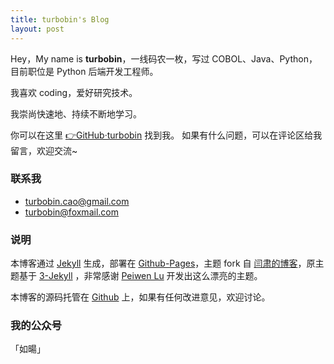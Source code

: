 ```yaml
---
title: turbobin's Blog
layout: post
---
```




Hey，My name is **turbobin**，一线码农一枚，写过 COBOL、Java、Python，目前职位是 Python 后端开发工程师。

我喜欢 coding，爱好研究技术。

我崇尚快速地、持续不断地学习。

你可以在这里 [👉GitHub·turbobin](https://github.com/turbobin) 找到我。
如果有什么问题，可以在评论区给我留言，欢迎交流~

### 联系我

- [turbobin.cao@gmail.com](mailto:turbobin.cao@gmail.com)
- [turbobin@foxmail.com](mailto:turbobin@foxmail.com)




### 说明

本博客通过 [Jekyll](http://jekyllrb.com/) 生成，部署在 [Github-Pages](https://pages.github.com)，主题 fork 自 [闫肃的博客](http://yansu.org/)，原主题基于 [3-Jekyll](https://github.com/P233/3-Jekyll) ，非常感谢 [Peiwen Lu](https://github.com/P233) 开发出这么漂亮的主题。

本博客的源码托管在 [Github](https://github.com/turbobin/turbobin.github.io) 上，如果有任何改进意见，欢迎讨论。



### 我的公众号

「如暘」

